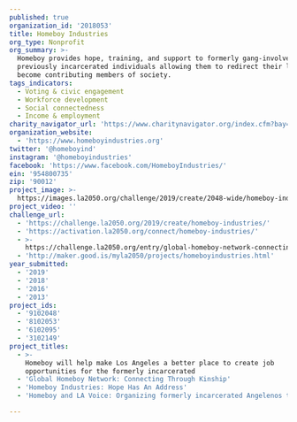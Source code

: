 ```yaml
---
published: true
organization_id: '2018053'
title: Homeboy Industries
org_type: Nonprofit
org_summary: >-
  Homeboy provides hope, training, and support to formerly gang-involved and
  previously incarcerated individuals allowing them to redirect their lives and
  become contributing members of society.
tags_indicators:
  - Voting & civic engagement
  - Workforce development
  - Social connectedness
  - Income & employment
charity_navigator_url: 'https://www.charitynavigator.org/index.cfm?bay=search.profile&ein=954800735'
organization_website:
  - 'https://www.homeboyindustries.org'
twitter: '@homeboyind'
instagram: '@homeboyindustries'
facebook: 'https://www.facebook.com/HomeboyIndustries/'
ein: '954800735'
zip: '90012'
project_image: >-
  https://images.la2050.org/challenge/2019/create/2048-wide/homeboy-industries.jpg
project_video: ''
challenge_url:
  - 'https://challenge.la2050.org/2019/create/homeboy-industries/'
  - 'https://activation.la2050.org/connect/homeboy-industries/'
  - >-
    https://challenge.la2050.org/entry/global-homeboy-network-connecting-through-kinship
  - 'http://maker.good.is/myla2050/projects/homeboyindustries.html'
year_submitted:
  - '2019'
  - '2018'
  - '2016'
  - '2013'
project_ids:
  - '9102048'
  - '8102053'
  - '6102095'
  - '3102149'
project_titles:
  - >-
    Homeboy will help make Los Angeles a better place to create job
    opportunities for the formerly incarcerated
  - 'Global Homeboy Network: Connecting Through Kinship'
  - 'Homeboy Industries: Hope Has An Address'
  - 'Homeboy and LA Voice: Organizing formerly incarcerated Angelenos to vote'

---
```

